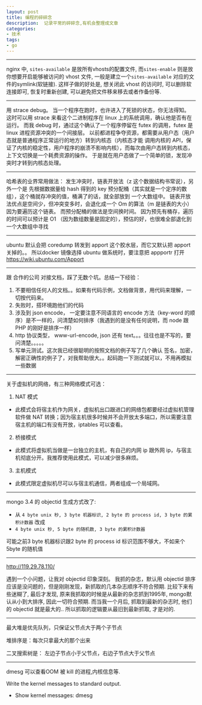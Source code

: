 ```yaml
---
layout: post
title: 编程的碎碎念
description:  记录平常的碎碎念,有机会整理成文章
categories:
- 技术
tags:
- go
---
```


---
nginx 中, `sites-available` 是放所有vhosts的配置文件, 而`sites-enable` 则是放你想要开启能够被访问的 vhost 文件, 一般是建立一个`sites-available` 对应的文件的symlink(软链接).
这样子做的好处是, 想关闭此 vhost 的访问时, 可以删除软连接即可, 恢复时重新创建, 可以避免把文件移来移去或者作备份等.

---

用 strace debug。
当一个程序在跑时，也许进入了死锁的状态，你无法得知。
这时可以用 strace 来看这个二进制程序在 linux 上的系统调用，确认他是否有在运行。
而我 debug 时，通过这个确认了一个程序停留在 futex 的调用，futex 是 linux 进程资源冲突的一个间接层。
以前都进程争夺资源，都需要从用户态（用户态就是普通程序正常运行的地方）转到内核态（内核态才能 调用内核的 API，保证了内核的稳定性，用户程序的崩溃不影响内核），而每次由用户态转到内核态，上下文切换是一个耗费资源的操作。
于是就在用户态做了一个简单的锁，发现冲突时才转到内核态处理。

---

哈希表的业界常用做法：
发生冲突时，链表开放法（z 这个数据结构书常说），另外一个是 先根据数据量给 hash 得到的 key 预分配桶（其实就是一个定序的数组），这个桶就存冲突的值，桶满了的话，就全部放到 一个大数组中。
链表开放法优点是空间少，但冲突变多时，会退化成一个 Om 的算法（m 是链表的大小）因为要遍历这个链表。
而预分配桶的做法是空间换时间。 因为预先有桶存，遍历的时间可以预计是 O1 （因为数组数量是固定的），预估的好，也很难全部退化到一个大数组中寻找

---

ubuntu 默认会把 coredump 转发到 apport 这个胶水层，而它又默认把 apport 关掉的。。
所以docker 镜像选择 ubuntu 做系统时，要注意把 appportr 打开
https://wiki.ubuntu.com/Apport

---

跟 合作的公司 对接文档，踩了无数个坑。总结一下经验：
1. 不要相信任何人的文档。。如果有代码示例，文档做背景，用代码来理解，一切按代码来。
2. 失败时，搭环境跑他们的代码
3. 涉及到 json encode， 一定要注意不同语言的 encode 方法（key-word 的顺序）是不一样的，问清楚如何排序（我遇到的是没有任何说明，而 node 跟 PHP 的刚好是排序一样）
4. http 协议类型， www-url-encode, json 还有 text。。。往往也是不写的，要问清楚。。。。。
5. 写单元测试。这次我已经很聪明的按照文档的例子写了几个确认 签名，加密，解密正确性的例子了，对我帮助很大。。起码跑一下测试就可以，不用再模拟一些数据

---

关于虚拟机的网络，有三种网络模式可选：
1. NAT 模式
* 此模式会将宿主机作为网关，虚拟机出口跟进口的网络包都要经过虚拟机管理软件做 NAT 转换；因为宿主机很多时候并不会开放太多端口，所以需要注意宿主机的端口有没有开放，iptables 可以查看。
2. 桥接模式
* 此模式将虚拟机当做是一台独立的主机，有自己的内网 ip 跟外网 ip，与宿主机彻底分开。我推荐使用此模式，可以减少很多麻烦。
3. 主机模式
* 此模式限定虚拟机尽可以与宿主机通信，两者组成一个局域网。

---
mongo 3.4 的 objectid 生成方式改了:

* 从 `4 byte unix 秒, 3 byte 机器标识, 2 byte 的 process id, 3 byte 的累积计数器` 改成
*    `4 byte unix 秒, 5 byte 的随机数, 3 byte 的累积计数器`

可能之前3 byte 机器标识跟2 byte 的 process id 标识范围不够大，不如来个5byte 的随机值

---
http://119.29.78.110/

遇到一个小问题，让我对 objectid 印象深刻。
我抓的杂志，默认用 objectid 排序应该是没问题的，但是刚刚发现，新抓取的几本杂志顺序不符合预期.
比较下来有些迷糊了, 最后才发现, 原来我抓取的时候是从最新的杂志抓到1995年, mongo默认从小到大排序, 因此一切符合预期.
而当我一个月后, 抓取到最新的杂志时, 他们的 objectid 就是最大的..
所以抓取的逻辑要从最旧到最新抓取, 才是对的.

---

最大堆是优先队列，只保证父节点大于两个子节点

堆排序是：每次只拿最大的那个出来

二叉搜索树是： 左边子节点小于父节点，右边子节点大于父节点


---
dmesg 可以查看OOM 被 kill 的进程,内核信息等.

Write the kernel messages to standard output.

- Show kernel messages:
    dmesg
